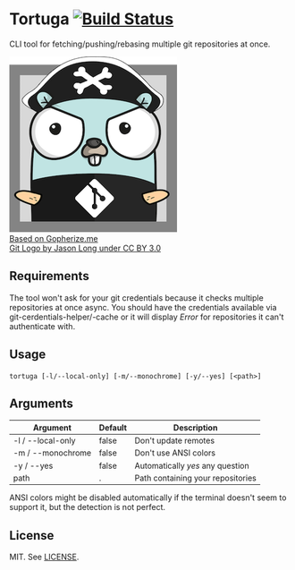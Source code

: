 # Tortuga [![Build Status](https://travis-ci.org/benweidig/tortuga.svg?branch=master)](https://travis-ci.org/benweidig/tortuga)

CLI tool for fetching/pushing/rebasing multiple git repositories at once.

![Tortuga Mascot](mascot.png)  
[Based on Gopherize.me](https://gopherize.me/gopher/79e06dc4b7a8669c8aa0d6381af7f02f5474e3b7)  
[Git Logo by Jason Long under CC BY 3.0](https://git-scm.com/downloads/logos)

## Requirements

The tool won't ask for your git credentials because it checks multiple repositories at once async. You should have the credentials available via git-cerdentials-helper/-cache or it will display _Error_ for repositories it can't authenticate with.

## Usage
```
tortuga [-l/--local-only] [-m/--monochrome] [-y/--yes] [<path>]
```

## Arguments

| Argument          | Default | Description                        |
| ----------------- | ------- | ---------------------------------- |
| -l / --local-only | false   | Don't update remotes               |
| -m / --monochrome | false   | Don't use ANSI colors              |
| -y / --yes        | false   | Automatically _yes_ any question   |
| path              | .       | Path containing your repositories  |

ANSI colors might be disabled automatically if the terminal doesn't seem to support it, but the detection is not perfect.

## License

MIT. See [LICENSE](LICENSE).
